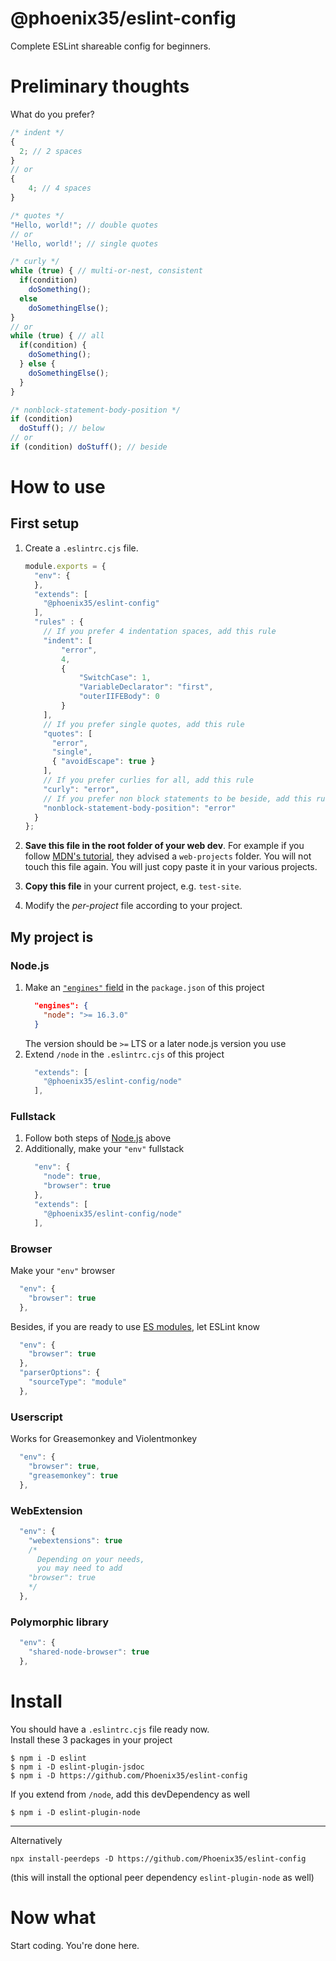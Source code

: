 # @phoenix35/eslint-config

Complete ESLint shareable config for beginners.


# Preliminary thoughts

What do you prefer?
```js
/* indent */
{
  2; // 2 spaces
}
// or
{
    4; // 4 spaces
}
```
```js
/* quotes */
"Hello, world!"; // double quotes
// or
'Hello, world!'; // single quotes
```
```js
/* curly */
while (true) { // multi-or-nest, consistent
  if(condition)
    doSomething();
  else
    doSomethingElse();
}
// or
while (true) { // all
  if(condition) {
    doSomething();
  } else {
    doSomethingElse();
  }
}
```
```js
/* nonblock-statement-body-position */
if (condition)
  doStuff(); // below
// or
if (condition) doStuff(); // beside
```


# How to use

## First setup

1. Create a `.eslintrc.cjs` file.
    ```js
    module.exports = {
      "env": {
      },
      "extends": [
        "@phoenix35/eslint-config"
      ],
      "rules" : {
        // If you prefer 4 indentation spaces, add this rule
        "indent": [
            "error",
            4,
            {
                "SwitchCase": 1,
                "VariableDeclarator": "first",
                "outerIIFEBody": 0
            }
        ],
        // If you prefer single quotes, add this rule
        "quotes": [
          "error",
          "single",
          { "avoidEscape": true }
        ],
        // If you prefer curlies for all, add this rule
        "curly": "error",
        // If you prefer non block statements to be beside, add this rule
        "nonblock-statement-body-position": "error"
      }
    };
    ```
1. **Save this file in the root folder of your web dev**.
For example if you follow [MDN's tutorial](<https://developer.mozilla.org/en-US/docs/Learn/Getting_started_with_the_web/Dealing_with_files>), they advised a `web-projects` folder.
You will not touch this file again. You will just copy paste it in your various projects.

1. **Copy this file** in your current project, e.g. `test-site`.

1. Modify the _per-project_ file according to your project.


## My project is

### Node.js
1. Make an [`"engines"` field](<https://docs.npmjs.com/cli/v7/configuring-npm/package-json#engines>) in the `package.json` of this project
    ```json
      "engines": {
        "node": ">= 16.3.0"
      }
    ```
   The version should be `>=` LTS or a later node.js version you use
1. Extend `/node` in the `.eslintrc.cjs` of this project
    ```js
      "extends": [
        "@phoenix35/eslint-config/node"
      ],
    ```


### Fullstack
1. Follow both steps of [Node.js](<#nodejs>) above
1. Additionally, make your `"env"` fullstack
    ```js
      "env": {
        "node": true,
        "browser": true
      },
      "extends": [
        "@phoenix35/eslint-config/node"
      ],
    ```


### Browser
Make your `"env"` browser
```js
  "env": {
    "browser": true
  },
```
Besides, if you are ready to use [ES modules](<https://exploringjs.com/impatient-js/ch_modules.html>), let ESLint know
```js
  "env": {
    "browser": true
  },
  "parserOptions": {
    "sourceType": "module"
  },
```


### Userscript
Works for Greasemonkey and Violentmonkey
```js
  "env": {
    "browser": true,
    "greasemonkey": true
  },
```


### WebExtension
```js
  "env": {
    "webextensions": true
    /* 
      Depending on your needs,
      you may need to add
    "browser": true
    */
  },
```


### Polymorphic library
```js
  "env": {
    "shared-node-browser": true
  },
```


# Install

You should have a `.eslintrc.cjs` file ready now.  
Install these 3 packages in your project
```
$ npm i -D eslint
$ npm i -D eslint-plugin-jsdoc
$ npm i -D https://github.com/Phoenix35/eslint-config
```
If you extend from `/node`, add this devDependency as well
```
$ npm i -D eslint-plugin-node
```

---

Alternatively
```
npx install-peerdeps -D https://github.com/Phoenix35/eslint-config
```
(this will install the optional peer dependency `eslint-plugin-node` as well)


# Now what
Start coding. You're done here.

